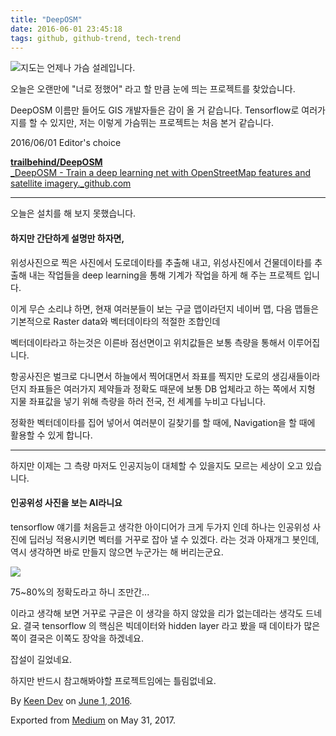 ```yaml
---
title: "DeepOSM"
date: 2016-06-01 23:45:18
tags: github, github-trend, tech-trend 
---
```



![][image0]지도는 언제나 가슴 설레입니다.

오늘은 오랜만에 "너로 정했어" 라고 할 만큼 눈에 띄는 프로젝트를 찾았습니다.

DeepOSM 이름만 들어도 GIS 개발자들은 감이 올 거 같습니다. Tensorflow로 여러가지를 할 수 있지만, 저는 이렇게 가슴뛰는 프로젝트는 처음 본거 같습니다.

2016/06/01 Editor's choice

[**trailbehind/DeepOSM**  
_DeepOSM - Train a deep learning net with OpenStreetMap features and satellite imagery._github.com][anchor0][][anchor1]

---

오늘은 설치를 해 보지 못했습니다.

#### 하지만 간단하게 설명만 하자면,

위성사진으로 찍은 사진에서 도로데이타를 추출해 내고, 위성사진에서 건물데이타를 추출해 내는 작업들을 deep learning을 통해 기계가 작업을 하게 해 주는 프로젝트 입니다.

이게 무슨 소리냐 하면, 현재 여러분들이 보는 구글 맵이라던지 네이버 맵, 다음 맵들은 기본적으로 Raster data와 벡터데이타의 적절한 조합인데

벡터데이타라고 하는것은 이른바 점선면이고 위치값들은 보통 측량을 통해서 이루어집니다.

항공사진은 벌크로 다니면서 하늘에서 찍어대면서 좌표를 찍지만 도로의 생김새들이라던지 좌표들은 여러가지 제약들과 정확도 때문에 보통 DB 업체라고 하는 쪽에서 지형 지물 좌표값을 넣기 위해 측량을 하러 전국, 전 세계를 누비고 다닙니다.

정확한 벡터데이타를 집어 넣어서 여러분이 길찾기를 할 때에, Navigation을 할 때에 활용할 수 있게 합니다.

---

하지만 이제는 그 측량 마저도 인공지능이 대체할 수 있을지도 모르는 세상이 오고 있습니다.

#### 인공위성 사진을 보는 AI라니요

tensorflow 얘기를 처음듣고 생각한 아이디어가 크게 두가지 인데 하나는 인공위성 사진에 딥러닝 적용시키면 벡터를 거꾸로 잡아 낼 수 있겠다. 라는 것과 아재개그 봇인데, 역시 생각하면 바로 만들지 않으면 누군가는 해 버리는군요.

![][image1]

75~80%의 정확도라고 하니 조만간...

이라고 생각해 보면 거꾸로 구글은 이 생각을 하지 않았을 리가 없는데라는 생각도 드네요. 결국 tensorflow 의 핵심은 빅데이터와 hidden layer 라고 봤을 때 데이타가 많은 쪽이 결국은 이쪽도 장악을 하겠네요.

잡설이 길었네요.

하지만 반드시 참고해봐야할 프로젝트임에는 틀림없네요.

By [Keen Dev][anchor2] on [June 1, 2016][anchor3].

Exported from [Medium][anchor4] on May 31, 2017\.


[anchor0]: https://github.com/trailbehind/DeepOSM "https://github.com/trailbehind/DeepOSM"
[anchor1]: https://github.com/trailbehind/DeepOSM
[anchor2]: https://medium.com/@keendev
[anchor3]: https://medium.com/p/e50338b94029
[anchor4]: https://medium.com


[image0]: /images/1*ikJJ657HV622oizlQQv6lg.png
[image1]: /images/1*wlqwfq2hr4LsnkGf8nbzmw.pn